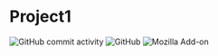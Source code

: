 # Project1

![GitHub commit activity](https://img.shields.io/github/commit-activity/w/Zhuolin0212/Project1?style=plastic) ![GitHub](https://img.shields.io/github/license/Zhuolin0212/Project1?style=plastic)
![Mozilla Add-on](https://img.shields.io/amo/v/Version?color=1222&label=Version&logo=Group10&logoColor=21333)
